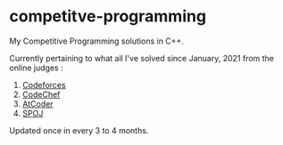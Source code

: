 # competitve-programming

My Competitive Programming solutions in C++.

Currently pertaining to what all I've solved since January, 2021 from the online judges :


1. [Codeforces](https://codeforces.com/)
2. [CodeChef](https://www.codechef.com/)
3. [AtCoder](https://atcoder.jp/)
4. [SPOJ](https://www.spoj.com/)

Updated once in every 3 to 4 months.
